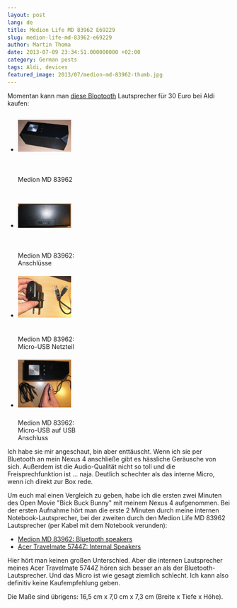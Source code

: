 ```yaml
---
layout: post
lang: de
title: Medion Life MD 83962 E69229
slug: medion-life-md-83962-e69229
author: Martin Thoma
date: 2013-07-09 23:34:51.000000000 +02:00
category: German posts
tags: Aldi, devices
featured_image: 2013/07/medion-md-83962-thumb.jpg
---
```

Momentan kann man <a href="http://www.medion.com/de/prod/Lautsprecher+mit+Bluetooth+Funktion+MEDION%C2%AE+LIFE%C2%AE+E69229+(MD+83962)/50043426A1">diese Blootooth</a> Lautsprecher für 30 Euro bei Aldi kaufen:

<ul class="gallery mw-gallery-traditional" style="max-width: 326px; width: 326px;"><li class="gallerybox" style="width: 155px"><div style="width: 155px"><div class="thumb" style="width: 150px;"><div style="margin:21px auto;height: 113px;line-height: 150px;"><a href="../images/2013/07/medion-md-83962.jpg" class="image"><img src="../images/2013/07/medion-md-83962.jpg" alt="" style="max-width: 120px; max-height: 120px;"></a></div></div><div class="gallerytext">Medion MD 83962</div></div></li><li class="gallerybox" style="width: 155px"><div style="width: 155px"><div class="thumb" style="width: 150px;"><div style="margin:21px auto;height: 113px;line-height: 150px;"><a href="../images/2013/07/medion-md-83962-anschluesse.jpg" class="image"><img src="../images/2013/07/medion-md-83962-anschluesse.jpg" alt="" style="max-width: 120px; max-height: 120px;"></a></div></div><div class="gallerytext">Medion MD 83962: Anschlüsse</div></div></li><li class="gallerybox" style="width: 155px"><div style="width: 155px"><div class="thumb" style="width: 150px;"><div style="margin:21px auto;height: 113px;line-height: 150px;"><a href="../images/2013/07/medion-md-83962-micro-netzteil.jpg" class="image"><img src="../images/2013/07/medion-md-83962-micro-netzteil.jpg" alt="" style="max-width: 120px; max-height: 120px;"></a></div></div><div class="gallerytext">Medion MD 83962: Micro-USB Netzteil</div></div></li><li class="gallerybox" style="width: 155px"><div style="width: 155px"><div class="thumb" style="width: 150px;"><div style="margin:21px auto;height: 113px;line-height: 150px;"><a href="../images/2013/07/medion-md-83962-micro-usb.jpg" class="image"><img src="../images/2013/07/medion-md-83962-micro-usb.jpg" alt="" style="max-width: 120px; max-height: 120px;"></a></div></div><div class="gallerytext">Medion MD 83962: Micro-USB auf USB Anschluss</div></div></li></ul>

Ich habe sie mir angeschaut, bin aber enttäuscht. Wenn ich sie per Bluetooth an mein Nexus 4 anschlie&szlig;e gibt es hässliche Geräusche von sich. Au&szlig;erdem ist die Audio-Qualität nicht so toll und die Freisprechfunktion ist ... naja. Deutlich schechter als das interne Micro, wenn ich direkt zur Box rede.

Um euch mal einen Vergleich zu geben, habe ich die ersten zwei Minuten des Open Movie "Bick Buck Bunny" mit meinem Nexus 4 aufgenommen. Bei der ersten Aufnahme hört man die erste 2 Minuten durch meine internen Notebook-Lautsprecher, bei der zweiten durch den Medion Life MD 83962 Lautsprecher (per Kabel mit dem Notebook verunden):
<ul>
  <li><a href="../images/2013/07/medion-md-83962.wav">Medion MD 83962: Bluetooth speakers</a></li>
  <li><a href="../images/2013/07/acer-travelmate-5744z.wav">Acer Travelmate 5744Z: Internal Speakers</a></li>
</ul>

Hier hört man keinen gro&szlig;en Unterschied. Aber die internen Lautsprecher meines Acer Travelmate 5744Z hören sich besser an als der Bluetooth-Lautsprecher. Und das Micro ist wie gesagt ziemlich schlecht. Ich kann also definitiv keine Kaufempfehlung geben.

Die Ma&szlig;e sind übrigens: 16,5 cm x 7,0 cm x 7,3 cm (Breite x Tiefe x Höhe).
